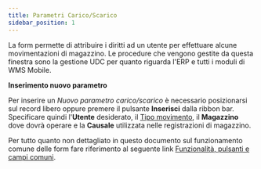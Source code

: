 ```yaml
---
title: Parametri Carico/Scarico
sidebar_position: 1
---
```


La form permette di attribuire i diritti ad un utente per effettuare alcune movimentazioni di magazzino.  Le procedure che vengono gestite da questa finestra sono la gestione UDC per quanto riguarda l'ERP e tutti i moduli di WMS Mobile.

**Inserimento nuovo parametro**

Per inserire un *Nuovo parametro carico/scarico* è necessario posizionarsi sul record libero oppure premere il pulsante **Inserisci** dalla ribbon bar.  
Specificare quindi l'**Utente** desiderato, il [Tipo movimento](/docs/configurations/parameters/logistics/load-unload-parameters/movement-types), il **Magazzino** dove dovrà operare e la **Causale** utilizzata nelle registrazioni di magazzino.

Per tutto quanto non dettagliato in questo documento sul funzionamento comune delle form fare riferimento al seguente link [Funzionalità, pulsanti e campi comuni](/docs/guide/common).
